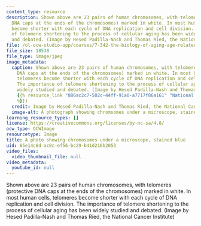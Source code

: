 ```yaml
---
content_type: resource
description: Shown above are 23 pairs of human chromosomes, with telomeres (protective
  DNA caps at the ends of the chromosomes) marked in white. In most human cells, telomeres
  become shorter with each cycle of DNA replication and cell division. The importance
  of telomere shortening to the process of cellular aging has been widely studied
  and debated. (Image by Hesed Padilla-Nash and Thomas Ried, the National Cancer Institute)
file: /ol-ocw-studio-app/courses/7-342-the-biology-of-aging-age-related-diseases-and-interventions-fall-2011/85e14c8dac0cef56bc29b41d216b2053_7-342f11.jpg
file_size: 18538
file_type: image/jpeg
image_metadata:
  caption: Shown above are 23 pairs of human chromosomes, with telomeres (protective
    DNA caps at the ends of the chromosomes) marked in white. In most human cells,
    telomeres become shorter with each cycle of DNA replication and cell division.
    The importance of telomere shortening to the process of cellular aging has been
    widely studied and debated. (Image by Hesed Padilla-Nash and Thomas Ried, the
    {{% resource_link "886ac2c7-502c-44ff-91a0-a7717f86a161" "National Cancer Institute"
    %}})
  credit: Image by Hesed Padilla-Nash and Thomas Ried, the National Cancer Institute
  image-alt: A photograph showing chromsomes under a microscope, stained blue.
learning_resource_types: []
license: https://creativecommons.org/licenses/by-nc-sa/4.0/
ocw_type: OCWImage
resourcetype: Image
title: A photo showing chromosomes under a microscope, stained blue
uid: 85e14c8d-ac0c-ef56-bc29-b41d216b2053
video_files:
  video_thumbnail_file: null
video_metadata:
  youtube_id: null
---
```

Shown above are 23 pairs of human chromosomes, with telomeres (protective DNA caps at the ends of the chromosomes) marked in white. In most human cells, telomeres become shorter with each cycle of DNA replication and cell division. The importance of telomere shortening to the process of cellular aging has been widely studied and debated. (Image by Hesed Padilla-Nash and Thomas Ried, the National Cancer Institute)